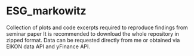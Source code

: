 # ESG_markowitz
Collection of plots and code excerpts required to reproduce findings from seminar paper
It is recommended to download the whole repository in zipped format. 
Data can be requested directly from me or obtained via EIKON data API and yFinance API.
